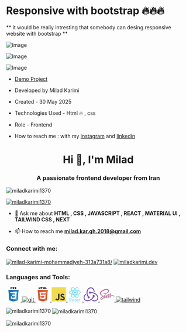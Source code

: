 # Responsive with bootstrap 🔥🔥🔥

** it would be really intresting that somebody can desing responsive website with bootstrap **

![Image](https://github.com/user-attachments/assets/981cd97e-f52e-4e1e-9313-58354f4abbfe)

![Image](https://github.com/user-attachments/assets/c7a25bd8-e4f5-481b-9b0a-c83592525481)

![Image](https://github.com/user-attachments/assets/60ae85fa-5bf6-4324-ae24-1b26a0e59381)

- [Demo Project](https://miladkarimi1370.github.io/consultantProject/)

- Developed by Milad Karimi

- Created - 30 May 2025
- Technologies Used - Html 🔥 , css
 
- Role - Frontend

- How to reach me : with my [instagram](https://www.instagram.com/miladkarimi.dev) and [linkedin](https://www.linkedin.com/in/milad-karimi-mohammadiyeh-313a731a8/)

<h1 align="center">Hi 👋, I'm Milad</h1>
<h3 align="center">A passionate frontend developer from Iran</h3>

<p align="left"> <img src="https://komarev.com/ghpvc/?username=miladkarimi1370&label=Profile%20views&color=0e75b6&style=flat" alt="miladkarimi1370" /> </p>

<p align="left"> <a href="https://github.com/ryo-ma/github-profile-trophy"><img src="https://github-profile-trophy.vercel.app/?username=miladkarimi1370" alt="miladkarimi1370" /></a> </p>

- 💬 Ask me about **HTML , CSS , JAVASCRIPT , REACT , MATERIAL UI , TAILWIND CSS , NEXT**

- 📫 How to reach me **milad.kar.gh.2018@gmail.com**

<h3 align="left">Connect with me:</h3>
<p align="left">
<a href="https://linkedin.com/in/milad-karimi-mohammadiyeh-313a731a8/" target="blank"><img align="center" src="https://raw.githubusercontent.com/rahuldkjain/github-profile-readme-generator/master/src/images/icons/Social/linked-in-alt.svg" alt="milad-karimi-mohammadiyeh-313a731a8/" height="30" width="40" /></a>
<a href="https://instagram.com/miladkarimi.dev" target="blank"><img align="center" src="https://raw.githubusercontent.com/rahuldkjain/github-profile-readme-generator/master/src/images/icons/Social/instagram.svg" alt="miladkarimi.dev" height="30" width="40" /></a>
</p>

<h3 align="left">Languages and Tools:</h3>
<p align="left"> <a href="https://www.w3schools.com/css/" target="_blank" rel="noreferrer"> <img src="https://raw.githubusercontent.com/devicons/devicon/master/icons/css3/css3-original-wordmark.svg" alt="css3" width="40" height="40"/> </a> <a href="https://git-scm.com/" target="_blank" rel="noreferrer"> <img src="https://www.vectorlogo.zone/logos/git-scm/git-scm-icon.svg" alt="git" width="40" height="40"/> </a> <a href="https://www.w3.org/html/" target="_blank" rel="noreferrer"> <img src="https://raw.githubusercontent.com/devicons/devicon/master/icons/html5/html5-original-wordmark.svg" alt="html5" width="40" height="40"/> </a> <a href="https://developer.mozilla.org/en-US/docs/Web/JavaScript" target="_blank" rel="noreferrer"> <img src="https://raw.githubusercontent.com/devicons/devicon/master/icons/javascript/javascript-original.svg" alt="javascript" width="40" height="40"/> </a> <a href="https://reactjs.org/" target="_blank" rel="noreferrer"> <img src="https://raw.githubusercontent.com/devicons/devicon/master/icons/react/react-original-wordmark.svg" alt="react" width="40" height="40"/> </a> <a href="https://redux.js.org" target="_blank" rel="noreferrer"> <img src="https://raw.githubusercontent.com/devicons/devicon/master/icons/redux/redux-original.svg" alt="redux" width="40" height="40"/> </a> <a href="https://sass-lang.com" target="_blank" rel="noreferrer"> <img src="https://raw.githubusercontent.com/devicons/devicon/master/icons/sass/sass-original.svg" alt="sass" width="40" height="40"/> </a> <a href="https://tailwindcss.com/" target="_blank" rel="noreferrer"> <img src="https://www.vectorlogo.zone/logos/tailwindcss/tailwindcss-icon.svg" alt="tailwind" width="40" height="40"/> </a> </p>

<p><img align="left" src="https://github-readme-stats.vercel.app/api/top-langs?username=miladkarimi1370&show_icons=true&locale=en&layout=compact" alt="miladkarimi1370" /></p>

<p>&nbsp;<img align="center" src="https://github-readme-stats.vercel.app/api?username=miladkarimi1370&show_icons=true&locale=en" alt="miladkarimi1370" /></p>

<p><img align="center" src="https://github-readme-streak-stats.herokuapp.com/?user=miladkarimi1370&" alt="miladkarimi1370" /></p>


